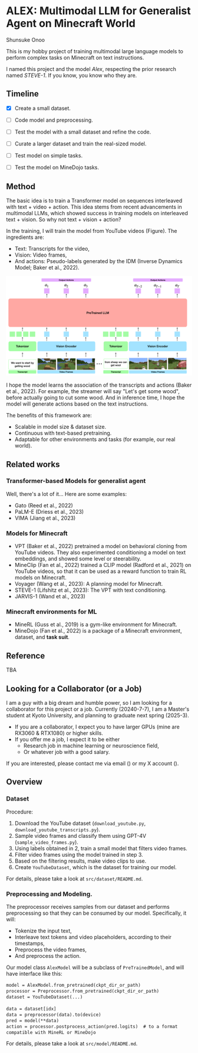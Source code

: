 # ALEX: Multimodal LLM for Generalist Agent on Minecraft World
Shunsuke Onoo

This is my hobby project of training multimodal large language models to perform complex tasks on Minecraft
 on text instructions. 

I named this project and the model *Alex*, respecting the prior research named *STEVE-1*. 
If you know, you know who they are.


## Timeline
- [x] Create a small dataset.
- [ ] Code model and preprocessing.
- [ ] Test the model with a small dataset and refine the code.
- [ ] Curate a larger dataset and train the real-sized model.
- [ ] Test model on simple tasks.
- [ ] Test the model on MineDojo tasks.


## Method
The basic idea is to train a Transformer model on sequences interleaved with text + video + action. 
This idea stems from recent advancements in multimodal LLMs, which showed success in
 training models on interleaved text + vision. So why not text + vision + action?

In the training, I will train the model from YouTube videos (Figure). The ingredients are:
- Text: Transcripts for the video,
- Vision: Video frames,
- And actions: Pseudo-labels generated by the IDM (Inverse Dynamics Model; Baker et al., 2022).

![Figure](fig/model_overview.png)

I hope the model learns the association of the transcripts and actions (Baker et al., 2022). 
 For example, the streamer will say "Let's get some wood", before actually going to cut some wood. 
 And in inference time, I hope the model will generate actions based on the text instructions.

The benefits of this framework are:
- Scalable in model size & dataset size.
- Continuous with text-based pretraining.
- Adaptable for other environments and tasks (for example, our real world).

## Related works

### Transformer-based Models for generalist agent
Well, there's a lot of it... Here are some examples:
- Gato (Reed et al., 2022)
- PaLM-E (Driess et al., 2023)
- VIMA (Jiang et al., 2023)


### Models for Minecraft
- VPT (Baker et al., 2022) pretrained a model on behavioral cloning from YouTube videos. They also experimented
  conditioning a model on text embeddings, and showed some level or steerability. 
- MineClip (Fan et al., 2022) trained a CLIP model (Radford et al., 2021) on YouTube videos, so that it can be 
  used as a reward function to train RL models on Minecraft.
- Voyager (Wang et al., 2023): A planning model for Minecraft.
- STEVE-1 (Lifshitz et al., 2023): The VPT with text conditioning.
- JARVIS-1 (Wand et al., 2023)

### Minecraft environments for ML
- MineRL (Guss et al., 2019) is a gym-like environment for Minecraft.
- MineDojo (Fan et al., 2022) is a package of a Minecraft environment, dataset, and **task suit**.



## Reference
TBA


## Looking for a Collaborator (or a Job)
I am a guy with a big dream and humble power, so I am looking for a collaborator for this project or a job. Currently (20240-7-7), I am a Master's student at Kyoto University, and planning to graduate next spring (2025-3). 
- If you are a collaborator, I expect you to have larger GPUs (mine are RX3060 & RTX1080) or higher skills.
- If you offer me a job, I expect it to be either
  - Research job in machine learning or neuroscience field,
  - Or whatever job with a good salary.
  
If you are interested, please contact me via email () or my X account ().


## Overview
### Dataset
Procedure:
1. Download the YouTube dataset (`download_youtube.py`, `download_youtube_transcripts.py`).
2. Sample video frames and classify them using GPT-4V (`sample_video_frames.py`).
3. Using labels obtained in 2, train a small model that filters video frames.
4. Filter video frames using the model trained in step 3.
5. Based on the filtering results, make video clips to use.
6. Create `YouTubeDataset`, which is the dataset for training our model.

For details, please take a look at `src/dataset/README.md`.


### Preprocessing and Modeling.
The preprocessor receives samples from our dataset and performs preprocessing so that they can be consumed by
our model. Specifically, it will:
- Tokenize the input text,
- Interleave text tokens and video placeholders, according to their timestamps,
- Preprocess the video frames,
- And preprocess the action.

Our model class `AlexModel` will be a subclass of `PreTrainedModel`, and will have interface like this:
```
model = AlexModel.from_pretrained(ckpt_dir_or_path)
processor = Preprocessor.from_pretrained(ckpt_dir_or_path)
dataset = YouTubeDataset(...)

data = dataset[idx]
data = preprocessor(data).to(device)
pred = model(**data)
action = processor.postprocess_action(pred.logits)  # to a format compatible with MineRL or MineDojo
```
 
For details, please take a look at `src/model/README.md`.